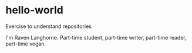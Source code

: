 # hello-world
Exercise to understand repositories

I'm Raven Langhorne. Part-time student, part-time writer, part-time reader, part-time vegan. 
